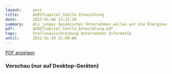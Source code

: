 ```yaml
---
layout:     post
title:      AUDITcapital Stelle Entwicklung
date:       2022-01-08 13:15:38
summary:    Als junges dynamisches Unternehmen wollen wir die Energiewende und nachhaltige Vorhaben voranbringen.
pdf:        AUDITcapital_Stelle_Entwicklung.pdf
tags:		Stellenausschreibung Unternehmen Informatik
until:      2022-01-20 12:00:00
---
```


<a class="btn btn-primary" href="{{ site.url }}/attachments/{{page.pdf}}">PDF anzeigen</a>

<h3>Vorschau (nur auf Desktop-Geräten)</h3>
<div class="d-none d-sm-block">
    <object data="{{ site.url }}/attachments/{{page.pdf}}" width="100%" height="1010" type='application/pdf'>
    </object>
</div>